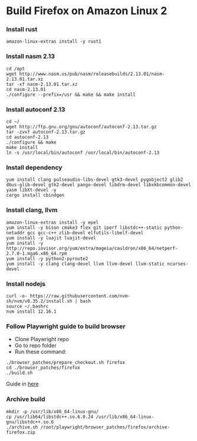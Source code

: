 # Build Firefox on Amazon Linux 2

### Install rust

```
amazon-linux-extras install -y rust1
```

### Install nasm 2.13

```
cd /opt
wget http://www.nasm.us/pub/nasm/releasebuilds/2.13.01/nasm-2.13.01.tar.xz
tar -xf nasm-2.13.01.tar.xz
cd nasm-2.13.01
./configure --prefix=/usr && make && make install
```

### Install autoconf 2.13

```
cd ~/
wget http://ftp.gnu.org/gnu/autoconf/autoconf-2.13.tar.gz
tar -zvxf autoconf-2.13.tar.gz
cd autoconf-2.13
./configure && make
make install
ln -s /usr/local/bin/autoconf /usr/local/bin/autoconf-2.13
```

### Install dependency

```
yum install clang pulseaudio-libs-devel gtk3-devel pygobject2 glib2 dbus-glib-devel gtk2-devel pango-devel libdrm-devel libxkbcommon-devel yasm libXt-devel -y
cargo install cbindgen
```

### Install clang, llvm

```
amazon-linux-extras install -y epel
yum install -y bison cmake3 flex git iperf libstdc++-static python-netaddr gcc gcc-c++ zlib-devel elfutils-libelf-devel
yum install -y luajit luajit-devel
yum install -y http://repo.iovisor.org/yum/extra/mageia/cauldron/x86_64/netperf-2.7.0-1.mga6.x86_64.rpm
yum install -y python2-pyroute2
yum install -y clang clang-devel llvm llvm-devel llvm-static ncurses-devel
```

### Install nodejs 

```
curl -o- https://raw.githubusercontent.com/nvm-sh/nvm/v0.35.2/install.sh | bash
source ~/.bashrc
nvm install 12.16.1
```

### Follow Playwright guide to build browser

- Clone Playwright repo
- Go to repo folder
- Run these command:
```
./browser_patches/prepare_checkout.sh firefox
cd ./browser_patches/firefox
./build.sh
```
Guide in [here](https://github.com/microsoft/playwright/tree/master/browser_patches)

### Archive build

```
mkdir -p /usr/lib/x86_64-linux-gnu/
cp /usr/lib64/libstdc++.so.6.0.24 /usr/lib/x86_64-linux-gnu/libstdc++.so.6
./archive.sh /root/playwright/browser_patches/firefox/archive-firefox.zip
```
